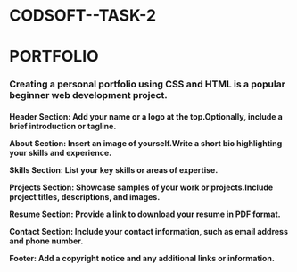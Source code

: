 # CODSOFT--TASK-2
<h1>PORTFOLIO</h1>
<h3>Creating a personal portfolio using CSS and HTML is a popular beginner web development
project.</h3>
<h4>
Header Section: Add your name or a logo at the top.Optionally, include a brief introduction or tagline.
  
About Section: Insert an image of yourself.Write a short bio highlighting your skills and experience.

Skills Section: List your key skills or areas of expertise.

Projects Section: Showcase samples of your work or projects.Include project titles, descriptions, and images.

Resume Section: Provide a link to download your resume in PDF format.

Contact Section: Include your contact information, such as email address and phone number.

Footer: Add a copyright notice and any additional links or information.</h4>
